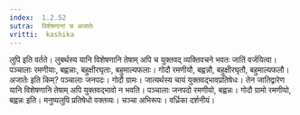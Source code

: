 ```yaml
---
index:  1.2.52
sutra:  विशेषणानां च अजातेः
vritti:  kashika 
---
```


लुपि इति वर्तते। लुबर्थस्य यानि विशेषणानि तेषाम् अपि च युक्तवद् व्यक्तिवचने भवतः जातिं वर्जयित्वा। पञ्चालाः रमणीयाः, बह्वन्नाः, बहुक्षीरघृताः, बहुमाल्यफलाः। गोदौ रमणीयौ, बह्वन्नौ, बहुक्षीरघृतौ, बहुमाल्यफलौ। अजातेः इति किम्? पञ्चालाः जनपदः। गोदौ ग्रामः। जात्यर्थस्य चायं युक्तवद्भावप्रतिषेधः। तेन जातिद्वारेण यानि विशेषणानि तेषाम् अपि युक्तवद्भावो न भवति। पञ्चालाः जनपदो रमणीयो, बह्वन्नः। गोदौ ग्रामो रमणीयो, बह्वन्नः इति। मनुष्यलुपि प्रतिषेधो वक्तव्यः। चञ्चा अभिरूपः। वर्ध्रिका दर्शनीयं।

